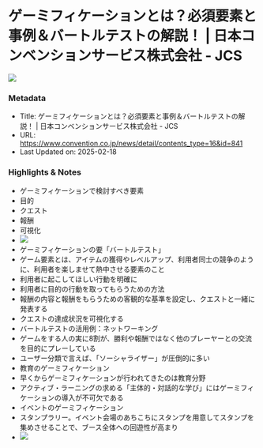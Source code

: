 # ゲーミフィケーションとは？必須要素と事例＆バートルテストの解説！ | 日本コンベンションサービス株式会社 - JCS

![](https://www.convention.co.jp/files/topics/841_ext_02_0.jpg)

### Metadata

- Title: ゲーミフィケーションとは？必須要素と事例＆バートルテストの解説！ | 日本コンベンションサービス株式会社 - JCS
- URL: https://www.convention.co.jp/news/detail/contents_type=16&id=841
- Last Updated on: 2025-02-18



### Highlights & Notes

- ゲーミフィケーションで検討すべき要素
- 目的
- クエスト
- 報酬
- 可視化
- ![](https://www.convention.co.jp/files/topics/841_ext_08_9.jpg)
- ゲーミフィケーションの要「バートルテスト」
- ゲーム要素とは、アイテムの獲得やレベルアップ、利用者同士の競争のように、利用者を楽しませて熱中させる要素のこと
- 利用者に起こしてほしい行動を明確に
- 利用者に目的の行動を取ってもらうための方法
- 報酬の内容と報酬をもらうための客観的な基準を設定し、クエストと一緒に発表する
- クエストの達成状況を可視化する
- バートルテストの活用例：ネットワーキング
- ゲームをする人の実に8割が、勝利や報酬ではなく他のプレーヤーとの交流を目的にプレーしている
- ユーザー分類で言えば、「ソーシャライザー」が圧倒的に多い
- 教育のゲーミフィケーション
- 早くからゲーミフィケーションが行われてきたのは教育分野
- アクティブ・ラーニングの求める「主体的・対話的な学び」にはゲーミフィケーションの導入が不可欠である
- イベントのゲーミフィケーション
- スタンプラリー。イベント会場のあちこちにスタンプを用意してスタンプを集めさせることで、ブース全体への回遊性が高まり
- ![](https://www.convention.co.jp/files/user/img/news/game_005.jpg)

